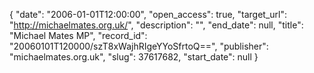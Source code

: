 {
  "date": "2006-01-01T12:00:00", 
  "open_access": true, 
  "target_url": "http://michaelmates.org.uk/", 
  "description": "", 
  "end_date": null, 
  "title": "Michael Mates MP", 
  "record_id": "20060101T120000/szT8xWajhRIgeYYoSfrtoQ==", 
  "publisher": "michaelmates.org.uk", 
  "slug": 37617682, 
  "start_date": null
}


